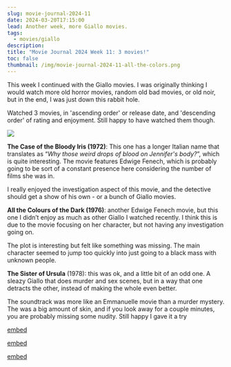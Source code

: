 ```yaml
---
slug: movie-journal-2024-11
date: 2024-03-20T17:15:00
lead: Another week, more Giallo movies.
tags:
  - movies/giallo
description: 
title: "Movie Journal 2024 Week 11: 3 movies!"
toc: false
thumbnail: /img/movie-journal-2024-11-all-the-colors.png
---
```

This week I continued with the Giallo movies. I was originally thinking I would watch more old horror movies, random old bad movies, or old noir, but in the end, I was just down this rabbit hole.

Watched 3 movies, in 'ascending order' or release date, and 'descending order' of rating and enjoyment. Still happy to have watched them though.

![](/img/movie-journal-2024-11-all-the-colors.png)

**The Case of the Bloody Iris (1972)**: This one has a longer Italian name that translates as “*Why those weird drops of blood on Jennifer's body?*”, which is quite interesting. The movie features Edwige Fenech, which is probably going to be sort of a constant presence here considering the number of films she was in.

I really enjoyed the investigation aspect of this movie, and the detective should get a show of his own - or a bunch of Giallo movies. 

**All the Colours of the Dark (1976)**: another Edwige Fenech movie, but this one I didn’t enjoy as much as other Giallo I watched recently. I think this is due to the movie focusing on her character, but not having any investigation going on. 

The plot is interesting but felt like something was missing. The main character seemed to jump too quickly into just going to a black mass with unknown people. 

**The Sister of Ursula** (1978): this was ok, and a little bit of an odd one. A sleazy Giallo that does murder and sex scenes, but in a way that one detracts the other, instead of making the whole even better.

The soundtrack was more like an Emmanuelle movie than a murder mystery. The was a big amount of skin, and if you look away for a couple minutes, you are probably missing some nudity. Still happy I gave it a try

[embed](https://www.themoviedb.org/movie/29167-perche-quelle-strane-gocce-di-sangue-sul-corpo-di-jennifer)

[embed](https://www.themoviedb.org/movie/30901-tutti-i-colori-del-buio) 

[embed](https://www.themoviedb.org/movie/91256-la-sorella-di-ursula)
